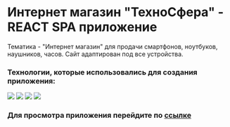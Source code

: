 # Интернет магазин "ТехноСфера" - REACT SPA приложение 
Тематика - "Интернет магазин" для продачи смартфонов, ноутбуков, наушников, часов.
Сайт адаптирован под все устройства.
<h3>Технологии, которые использовались для создания приложения:</h3>
<p>
  <img src="https://img.shields.io/badge/React-20232A?style=for-the-badge&logo=react&logoColor=61DAFB"/>
  <img src="https://img.shields.io/badge/React_Router-CA4245?style=for-the-badge&logo=react-router&logoColor=white"/>
  <img src="https://img.shields.io/badge/Redux-593D88?style=for-the-badge&logo=redux&logoColor=white" />
  <img src="https://img.shields.io/badge/Firebase-039BE5?style=for-the-badge&logo=Firebase&logoColor=white"/>  
</p>
<h3>Для просмотра приложения перейдите по <a href="https://techno-sphere.vercel.app/home">ссылке</a> </h3>
